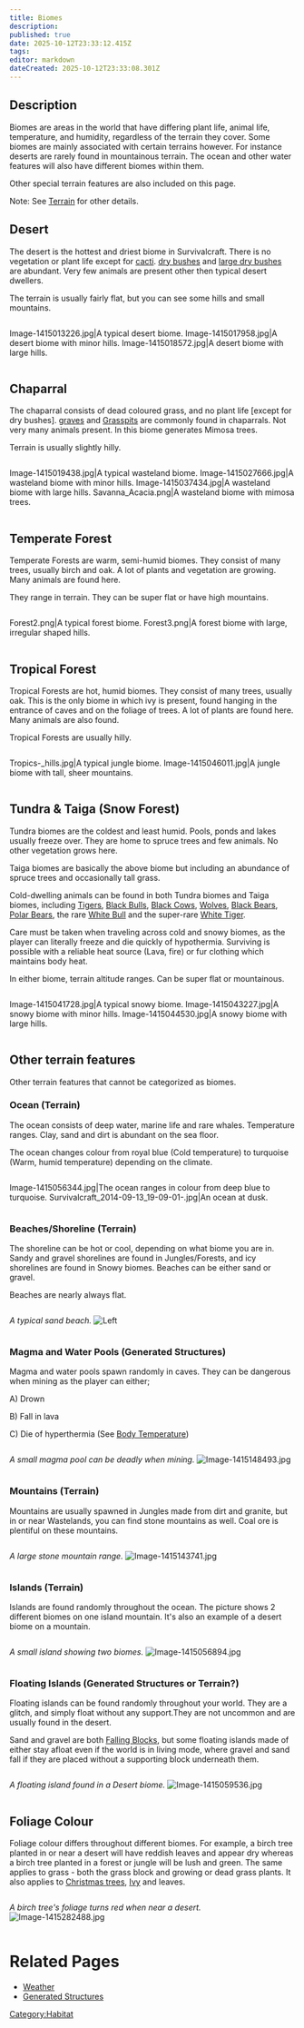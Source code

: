 ```yaml
---
title: Biomes
description: 
published: true
date: 2025-10-12T23:33:12.415Z
tags: 
editor: markdown
dateCreated: 2025-10-12T23:33:08.301Z
---
```


## Description

Biomes are areas in the world that have differing plant life, animal
life, temperature, and humidity, regardless of the terrain they cover.
Some biomes are mainly associated with certain terrains however. For
instance deserts are rarely found in mountainous terrain. The ocean and
other water features will also have different biomes within them.

Other special terrain features are also included on this page.

Note: See [Terrain](Terrain "wikilink") for other details.

## Desert

The desert is the hottest and driest biome in Survivalcraft. There is no
vegetation or plant life except for [cacti](Recipaedia/Plants/Cactus.md "wikilink"). [dry
bushes](Recipaedia/Plants/Dry_Bush.md "wikilink") and [large dry
bushes](Recipaedia/Plants/Large_Dry_Bush.md "wikilink") are abundant. Very few animals are
present other then typical desert dwellers.

The terrain is usually fairly flat, but you can see some hills and small
mountains.

<div style="overflow:hidden">

Image-1415013226.jpg|A typical desert biome. Image-1415017958.jpg|A
desert biome with minor hills. Image-1415018572.jpg|A desert biome with
large hills.

</div>

## Chaparral

The chaparral consists of dead coloured grass, and no plant life
\[except for dry bushes\]. [graves](Gravestone "wikilink") and
[Grasspits](Grasspits "wikilink") are commonly found in chaparrals. Not
very many animals present. In this biome generates Mimosa trees.

Terrain is usually slightly hilly.

<div style="overflow:hidden">

Image-1415019438.jpg|A typical wasteland biome. Image-1415027666.jpg|A
wasteland biome with minor hills. Image-1415037434.jpg|A wasteland biome
with large hills. Savanna_Acacia.png|A wasteland biome with mimosa
trees.

</div>

## Temperate Forest

Temperate Forests are warm, semi-humid biomes. They consist of many
trees, usually birch and oak. A lot of plants and vegetation are
growing. Many animals are found here.

They range in terrain. They can be super flat or have high mountains.

<div style="overflow:hidden">

Forest2.png|A typical forest biome. Forest3.png|A forest biome with
large, irregular shaped hills.

</div>

## Tropical Forest

Tropical Forests are hot, humid biomes. They consist of many trees,
usually oak. This is the only biome in which ivy is present, found
hanging in the entrance of caves and on the foliage of trees. A lot of
plants are found here. Many animals are also found.

Tropical Forests are usually hilly.

<div style="overflow:hidden">

Tropics-_hills.jpg|A typical jungle biome. Image-1415046011.jpg|A
jungle biome with tall, sheer mountains.

</div>

## Tundra & Taiga (Snow Forest)

Tundra biomes are the coldest and least humid. Pools, ponds and lakes
usually freeze over. They are home to spruce trees and few animals. No
other vegetation grows here.

Taiga biomes are basically the above biome but including an abundance of
spruce trees and occasionally tall grass.

Cold-dwelling animals can be found in both Tundra biomes and Taiga
biomes, including [Tigers](Tiger "wikilink"), [Black
Bulls](Black_Bull "wikilink"), [Black Cows](Black_Cow "wikilink"),
[Wolves](Wolf "wikilink"), [Black Bears](Black_Bear "wikilink"), [Polar
Bears](Polar_Bear "wikilink"), the rare [White
Bull](White_Bull "wikilink") and the super-rare [White
Tiger](White_Tiger "wikilink").

Care must be taken when traveling across cold and snowy biomes, as the
player can literally freeze and die quickly of hypothermia. Surviving is
possible with a reliable heat source (Lava, fire) or fur clothing which
maintains body heat.

In either biome, terrain altitude ranges. Can be super flat or
mountainous.

<div style="overflow:hidden">

Image-1415041728.jpg|A typical snowy biome. Image-1415043227.jpg|A snowy
biome with minor hills. Image-1415044530.jpg|A snowy biome with large
hills.

</div>

## Other terrain features

Other terrain features that cannot be categorized as biomes.

### Ocean (Terrain)

The ocean consists of deep water, marine life and rare whales.
Temperature ranges. Clay, sand and dirt is abundant on the sea floor.

The ocean changes colour from royal blue (Cold temperature) to turquoise
(Warm, humid temperature) depending on the climate.

<div style="overflow:hidden">

Image-1415056344.jpg|The ocean ranges in colour from deep blue to
turquoise. Survivalcraft_2014-09-13_19-09-01-.jpg|An ocean at dusk.

</div>

### Beaches/Shoreline (Terrain)

The shoreline can be hot or cool, depending on what biome you are in.
Sandy and gravel shorelines are found in Jungles/Forests, and icy
shorelines are found in Snowy biomes. Beaches can be either sand or
gravel.

Beaches are nearly always flat.

<div style="overflow:hidden">

*A typical sand beach.* ![Left](Beach_biome.jpg "Left")

</div>

### Magma and Water Pools (Generated Structures)

Magma and water pools spawn randomly in caves. They can be dangerous
when mining as the player can either;

A) Drown

B) Fall in lava

C) Die of hyperthermia (See [Body
Temperature](Body_Temperature "wikilink"))

<div style="overflow:hidden">

*A small magma pool can be deadly when mining.*
![Image-1415148493.jpg](Image-1415148493.jpg "Image-1415148493.jpg")

</div>

### Mountains (Terrain)

Mountains are usually spawned in Jungles made from dirt and granite, but
in or near Wastelands, you can find stone mountains as well. Coal ore is
plentiful on these mountains.

<div style="overflow:hidden">

*A large stone mountain range.*
![Image-1415143741.jpg](Image-1415143741.jpg "Image-1415143741.jpg")

</div>

### Islands (Terrain)

Islands are found randomly throughout the ocean. The picture shows 2
different biomes on one island mountain. It's also an example of a
desert biome on a mountain.

<div style="overflow:hidden">

*A small island showing two biomes.*
![Image-1415056894.jpg](Image-1415056894.jpg "Image-1415056894.jpg")

</div>

### Floating Islands (Generated Structures or Terrain?)

Floating islands can be found randomly throughout your world. They are a
glitch, and simply float without any support.They are not uncommon and
are usually found in the desert.

Sand and gravel are both [Falling Blocks](Falling_Blocks "wikilink"),
but some floating islands made of either stay afloat even if the world
is in living mode, where gravel and sand fall if they are placed without
a supporting block underneath them.

<div style="overflow:hidden">

*A floating island found in a Desert biome.*
![Image-1415059536.jpg](Image-1415059536.jpg "Image-1415059536.jpg")

</div>

## Foliage Colour

Foliage colour differs throughout different biomes. For example, a birch
tree planted in or near a desert will have reddish leaves and appear dry
whereas a birch tree planted in a forest or jungle will be lush and
green. The same applies to grass - both the grass block and growing or
dead grass plants. It also applies to [Christmas
trees](Christmas_tree "wikilink"), [Ivy](Recipaedia/Plants/Ivy.md "wikilink") and leaves.

<div style="overflow:hidden">

*A birch tree's foliage turns red when near a desert.*
![Image-1415282488.jpg](Image-1415282488.jpg "Image-1415282488.jpg")

</div>

# Related Pages

  - [Weather](Weather "wikilink")
  - [Generated Structures](Generated_Structures "wikilink")

[Category:Habitat](Category:Habitat "wikilink")